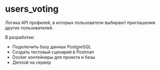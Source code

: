 # users_voting
Логика API профилей, в которых пользователи выбирают приглашения других пользователей.

В разработке:
- Подключить базу данных PostgreSQL
- Создать тестовый сценарий в Postman
- Docker контейнеры для проекта и базы
- Деплой на сервер